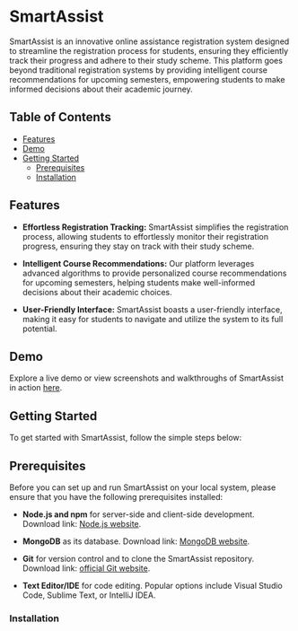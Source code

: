 # SmartAssist

SmartAssist is an innovative online assistance registration system designed to streamline the registration process for students, ensuring they efficiently track their progress and adhere to their study scheme. This platform goes beyond traditional registration systems by providing intelligent course recommendations for upcoming semesters, empowering students to make informed decisions about their academic journey.

## Table of Contents
- [Features](#features)
- [Demo](#demo)
- [Getting Started](#getting-started)
  - [Prerequisites](#prerequisites)
  - [Installation](#installation)
 
## Features

- **Effortless Registration Tracking:** SmartAssist simplifies the registration process, allowing students to effortlessly monitor their registration progress, ensuring they stay on track with their study scheme.

- **Intelligent Course Recommendations:** Our platform leverages advanced algorithms to provide personalized course recommendations for upcoming semesters, helping students make well-informed decisions about their academic choices.

- **User-Friendly Interface:** SmartAssist boasts a user-friendly interface, making it easy for students to navigate and utilize the system to its full potential.

## Demo

Explore a live demo or view screenshots and walkthroughs of SmartAssist in action [here](demo-link).

## Getting Started

To get started with SmartAssist, follow the simple steps below:

## Prerequisites

Before you can set up and run SmartAssist on your local system, please ensure that you have the following prerequisites installed:

- **Node.js and npm** for server-side and client-side development. Download link: [Node.js website](https://nodejs.org/).

- **MongoDB** as its database. Download link: [MongoDB website](https://www.mongodb.com/try/download/community).

- **Git** for version control and to clone the SmartAssist repository. Download link: [official Git website](https://git-scm.com/).

- **Text Editor/IDE** for code editing. Popular options include Visual Studio Code, Sublime Text, or IntelliJ IDEA.

### Installation
